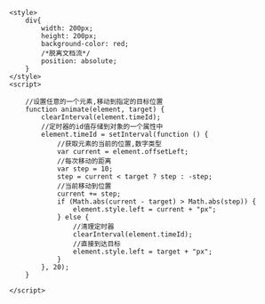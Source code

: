 <!DOCTYPE html>
<html lang="en">
<head>
    <meta charset="UTF-8">
    <title>Title</title>

    <style>
        div{
            width: 200px;
            height: 200px;
            background-color: red;
            /*脱离文档流*/
            position: absolute;
        }
    </style>
    <script>

        //设置任意的一个元素,移动到指定的目标位置
        function animate(element, target) {
            clearInterval(element.timeId);
            //定时器的id值存储到对象的一个属性中
            element.timeId = setInterval(function () {
                //获取元素的当前的位置,数字类型
                var current = element.offsetLeft;
                //每次移动的距离
                var step = 10;
                step = current < target ? step : -step;
                //当前移动到位置
                current += step;
                if (Math.abs(current - target) > Math.abs(step)) {
                    element.style.left = current + "px";
                } else {
                    //清理定时器
                    clearInterval(element.timeId);
                    //直接到达目标
                    element.style.left = target + "px";
                }
            }, 20);
        }

    </script>


</head>
<body>

</body>
</html>